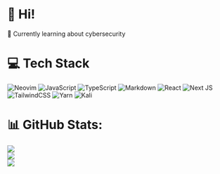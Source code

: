 <!-- Level 3: Add custom code -->

# 👋 Hi!
💭 Currently learning about cybersecurity<br/>

# 💻 Tech Stack
<!-- Badges from https://github.com/Ileriayo/markdown-badges -->
![Neovim](https://img.shields.io/badge/NeoVim-%2357A143.svg?&style=for-the-badge&logo=neovim&logoColor=white)
![JavaScript](https://img.shields.io/badge/javascript-%23323330.svg?style=for-the-badge&logo=javascript&logoColor=%23F7DF1E)
![TypeScript](https://img.shields.io/badge/typescript-%23007ACC.svg?style=for-the-badge&logo=typescript&logoColor=white)
![Markdown](https://img.shields.io/badge/markdown-%23000000.svg?style=for-the-badge&logo=markdown&logoColor=white)
![React](https://img.shields.io/badge/react-%2320232a.svg?style=for-the-badge&logo=react&logoColor=%2361DAFB)
![Next JS](https://img.shields.io/badge/Next-black?style=for-the-badge&logo=next.js&logoColor=white)
![TailwindCSS](https://img.shields.io/badge/tailwindcss-%2338B2AC.svg?style=for-the-badge&logo=tailwind-css&logoColor=white)
![Yarn](https://img.shields.io/badge/yarn-%232C8EBB.svg?style=for-the-badge&logo=yarn&logoColor=white)
![Kali](https://img.shields.io/badge/Kali-268BEE?style=for-the-badge&logo=kalilinux&logoColor=white)

# 📊 GitHub Stats:
![](https://github-readme-stats.vercel.app/api?username=0x0n0m4d&theme=nord&hide_border=true&include_all_commits=true&count_private=true)<br/>
![](https://github-readme-streak-stats.herokuapp.com/?user=0x0n0m4d&theme=nord&hide_border=true)<br/>
![](https://github-readme-stats.vercel.app/api/top-langs/?username=ortonikc&theme=nord&hide_border=true&include_all_commits=true&count_private=true&layout=compact)
